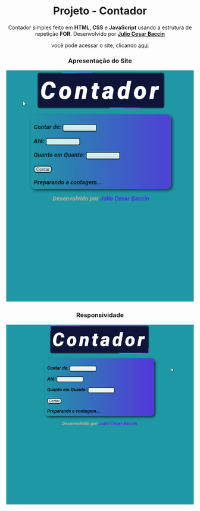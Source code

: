 
<h1 align="center"> 
Projeto - Contador
</h1>
 
 <p align="center">
 Contador simples feito em <strong>HTML</strong>, <strong>CSS</strong> e <strong>JavaScript</strong> usando a estrutura de repetição <strong>FOR</strong>. Desenvolvido por <a target="_blank" rel="external" href="https://github.com/juliobaccin/"><strong>Julio Cesar Baccin</strong></a>
 </p>

<p align="center">
 você pode acessar o site, clicando <a href="https://juliobaccin.github.io/Projeto-Contador/">aqui</a>
</p>

<div align="center">
<h3>
 Apresentação do Site
</h3>    
<img src="https://github.com/juliobaccin/Projeto-Contador/blob/main/Site.gif">
 <h3>
  Responsividade
 </h3> 
<img src="https://github.com/juliobaccin/Projeto-Contador/blob/main/responsividade.gif">
</div>

